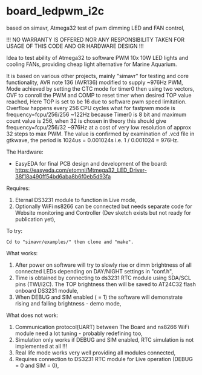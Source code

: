 # board_ledpwm_i2c
based on simavr, Atmega32 test of pwm dimming LED and FAN control,

!!! NO WARRANTY IS OFFERED NOR ANY RESPONSIBILITY TAKEN FOR USAGE OF THIS CODE AND OR HARDWARE DESIGN !!!

Idea to test ability of Atmega32 to software PWM 10x 10W LED lights and cooling FANs, providing cheap light alternative for Marine Aquarium.

It is based on various other projects, mainly "simavr" for testing and core functionality, AVR note 136 (AVR136) modified to supply ~976Hz PWM,
Mode achieved by setting the CTC mode for timer0 then using two vectors, OVF to conroll the PWM and COMP to reset timer when desired TOP value reached, Here TOP is set to be 16 due to software pwm speed limitation. Overflow happens every 256 CPU cycles what for fastpwm mode is frequency=fcpu/256/256 ~122Hz because Timer0 is 8 bit and maximum count value is 256, when 32 is chosen in theory this should give frequency=fcpu/256/32 ~976Hz at a cost of very low resolution of approx 32 steps to max PWM.
The value is confirmed by examination of .vcd file in gtkwave, the period is 1024us = 0.001024s i.e. 1 / 0.001024 = 976Hz.


The Hardware:
* EasyEDA for final PCB design and development of the board: 
https://easyeda.com/etomni/Mtmega32_LED_Driver-38f18a490ff54bd6aba8b6f0eb5d93fa

Requires:
1. Eternal DS3231 module to function in Live mode,
2. Optionally WiFi ns8266 can be connected but needs separate code for Website monitoring and Controller (Dev sketch exists but not ready for publication yet),


To try:

    Cd to "simavr/examples/" then clone and "make".
    
    
What works:
1. After power on software will try to slowly rise or dimm brightness of all connected LEDs depending on DAY/NIGHT settings in "conf.h", 
2. Time is obtained by connecting to ds3231 RTC module using SDA/SCL pins (TWI/I2C). The TOP brightness then will be saved to AT24C32 flash onboard DS3231 module,
3. When DEBUG and SIM enabled ( = 1) the software will demonstrate rising and falling brightness - demo mode,

What does not work:
1. Communication protocol(UART) between The Board and ns8266 WiFi module need a lot tuning - probably redefining too,
2. Simulation only works if DEBUG and SIM enabled, RTC simulation is not implemented at all !!!
3. Real life mode works very well providing all modules connected,
4. Requires connection to DS3231 RTC module for Live operation (DEBUG = 0 and SIM = 0),
 

